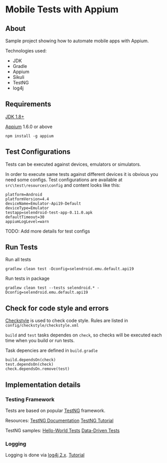 # Mobile Tests with Appium

## About 

Sample project showing how to automate mobile apps with Appium.

Technologies used:
- JDK
- Gradle
- Appium
- Sikuli
- TestNG
- log4j

## Requirements 

[JDK 1.8+](http://www.oracle.com/technetwork/java/javase/downloads/jdk8-downloads-2133151.html)

[Appium](http://appium.io/) 1.6.0 or above

```
npm install -g appium
```  

## Test Configurations

Tests can be executed against devices, emulators or simulators.

In order to execute same tests against different devices it is obvious you need some configs.
Test configurations are available at `src\test\resources\config` and content looks like this:

```
platform=Android
platformVersion=4.4
deviceName=Emulator-Api19-Default
deviceType=Emulator
testapp=selendroid-test-app-0.11.0.apk
defaultTimeout=30
appiumLogLevel=warn
```

TODO: Add more details for test configs

## Run Tests

   Run all tests
   ```
   gradlew clean test -Dconfig=selendroid.emu.default.api19
   ```
   
   Run tests in package
   ```
   gradlew clean test --tests selendroid.* -Dconfig=selendroid.emu.default.api19
   ```

## Check for code style and errors

[Checkstyle](https://docs.gradle.org/current/userguide/checkstyle_plugin.html) is used to check code style.
Rules are listed in `config/checkstyle/checkstyle.xml`

`build` and `test` tasks dependes on `check`, so checks will be executed each time when you build or run tests.

Task depencies are defined in `build.gradle`
```
build.dependsOn(check)
test.dependsOn(check)
check.dependsOn.remove(test)
```

## Implementation details

### Testing Framework

Tests are based on popular [TestNG](http://testng.org/doc/index.html) framework.

Resources:
[TestNG Documentation](http://testng.org/doc/documentation-main.html)
[TestNG Tutorial](https://www.tutorialspoint.com/testng/testng_parameterized_test.htm)

TestNG samples:
[Hello-World Tests](https://github.com/dtopuzov/Demos/tree/master/src/test/java/tests/demo_02_testng_hello_world)
[Data-Driven Tests](https://github.com/dtopuzov/Demos/tree/master/src/test/java/tests/demo_03_testng_data_driven)

### Logging

Logging is done via [log4j 2.x](https://logging.apache.org/log4j/2.x/manual/configuration.html).
[Tutorial](http://www.journaldev.com/7128/log4j2-example-tutorial-configuration-levels-appenders)
